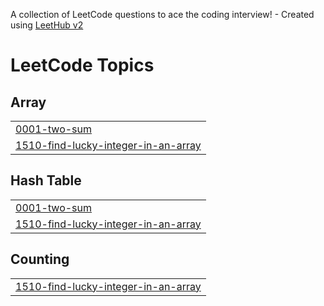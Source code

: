 A collection of LeetCode questions to ace the coding interview! - Created using [LeetHub v2](https://github.com/arunbhardwaj/LeetHub-2.0)
<!---LeetCode Topics Start-->
# LeetCode Topics
## Array
|  |
| ------- |
| [0001-two-sum](https://github.com/Anas-Riaz/30DaysOfJavascript-LeetCode/tree/master/0001-two-sum) |
| [1510-find-lucky-integer-in-an-array](https://github.com/Anas-Riaz/30DaysOfJavascript-LeetCode/tree/master/1510-find-lucky-integer-in-an-array) |
## Hash Table
|  |
| ------- |
| [0001-two-sum](https://github.com/Anas-Riaz/30DaysOfJavascript-LeetCode/tree/master/0001-two-sum) |
| [1510-find-lucky-integer-in-an-array](https://github.com/Anas-Riaz/30DaysOfJavascript-LeetCode/tree/master/1510-find-lucky-integer-in-an-array) |
## Counting
|  |
| ------- |
| [1510-find-lucky-integer-in-an-array](https://github.com/Anas-Riaz/30DaysOfJavascript-LeetCode/tree/master/1510-find-lucky-integer-in-an-array) |
<!---LeetCode Topics End-->